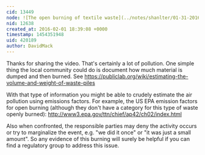```yaml
---
cid: 13449
node: ![The open burning of textile waste](../notes/shanlter/01-31-2016/the-open-burning-of-textile-waste)
nid: 12638
created_at: 2016-02-01 18:39:08 +0000
timestamp: 1454351948
uid: 420189
author: DavidMack
---
```


Thanks for sharing the video.  That's certainly a lot of pollution.  One simple thing the local community could do is document how much material is dumped and then burned.  See https://publiclab.org/wiki/estimating-the-volume-and-weight-of-waste-piles

With that type of information you might be able to crudely estimate the air pollution using emissions factors.  For example, the US EPA emission factors for open burning (although they don't have a category for this type of waste openly burned): http://www3.epa.gov/ttn/chief/ap42/ch02/index.html 

Also when confronted, the responsible parties may deny the activity occurs or try to marginalize the event, e.g. "we did it once" or "it was just a small amount".  So any evidence of this burning will surely be helpful if you can find a regulatory group to address this issue.